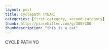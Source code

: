 ```yaml
---
layout: post
title: Cyclepath (YEAR)
categories: [first-category, second-category]
thumb: http://placekitten.com/g/300/300
thumbdescription: "this is a cat"
---
```


CYCLE PATH YO
